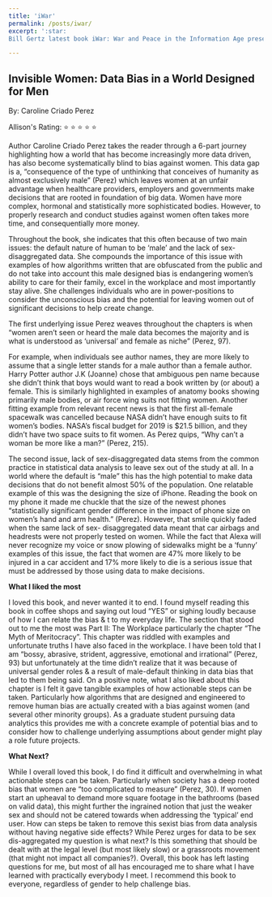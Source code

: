 ```yaml
---
title: 'iWar'
permalink: /posts/iwar/
excerpt: ':star:
Bill Gertz latest book iWar: War and Peace in the Information Age presents a partisan look at the current state of information warfare in the United States'

---
```


Invisible Women: Data Bias in a World Designed for Men
------

By: Caroline Criado Perez

Allison's Rating: :star: :star: :star: :star: :star:


Author Caroline Criado Perez takes the reader through a 6-part journey highlighting how a world that has become increasingly more data driven, has also become systematically blind to bias against women. This data gap is a, “consequence of the type of unthinking that conceives of humanity as almost exclusively male” (Perez) which leaves women at an unfair advantage when healthcare providers, employers and governments make decisions that are rooted in foundation of big data. Women have more complex, hormonal and statistically more sophisticated bodies. However, to properly research and conduct studies against women often takes more time, and consequentially more money.


Throughout the book, she indicates that this often because of two main issues: the default nature of human to be ‘male’ and the lack of sex-disaggregated data. She compounds the importance of this issue with examples of how algorithms written that are obfuscated from the public and do not take into account this male designed bias is endangering women’s ability to care for their family, excel in the workplace and most importantly stay alive. She challenges individuals who are in power-positions to consider the unconscious bias and the potential for leaving women out of significant decisions to help create change.

The first underlying issue Perez weaves throughout the chapters is when “women aren’t seen or heard the male data becomes the majority and is what is understood as ‘universal’ and female as niche” (Perez, 97).

For example, when individuals see author names, they are more likely to assume that a single letter stands for a male author than a female author. Harry Potter author J.K (Joanne) chose that ambiguous pen name because she didn’t think that boys would want to read a book written by (or about) a female. This is similarly highlighted in examples of anatomy books showing primarily male bodies, or air force wing suits not fitting women. Another fitting example from relevant recent news is that the first all-female spacewalk was cancelled because NASA didn’t have enough suits to fit women’s bodies. NASA’s fiscal budget for 2019 is $21.5 billion, and they didn’t have two space suits to fit women. As Perez quips, “Why can’t a woman be more like a man?” (Perez, 215).

The second issue, lack of sex-disaggregated data stems from the common practice in statistical data analysis to leave sex out of the study at all. In a world where the default is “male” this has the high potential to make data decisions that do not benefit almost 50% of the population. One relatable example of this was the designing the size of iPhone. Reading the book on my phone it made me chuckle that the size of the newest phones “statistically significant gender difference in the impact of phone size on women’s hand and arm health.” (Perez). However, that smile quickly faded when the same lack of sex- disaggregated data meant that car airbags and headrests were not properly tested on women. While the fact that Alexa will never recognize my voice or snow plowing of sidewalks might be a ‘funny’ examples of this issue, the fact that women are 47% more likely to be injured in a car accident and 17% more likely to die is a serious issue that must be addressed by those using data to make decisions.

**What I liked the most**

I loved this book, and never wanted it to end. I found myself reading this book in coffee shops and saying out loud “YES” or sighing loudly because of how I can relate the bias & t to my everyday life. The section that stood out to me the most was Part II: The Workplace particularly the chapter “The Myth of Meritocracy”. This chapter was riddled with examples and unfortunate truths I have also faced in the workplace. I have been told that I am “bossy, abrasive, strident, aggressive, emotional and irrational” (Perez, 93) but unfortunately at the time didn’t realize that it was because of universal gender roles & a result of male-default thinking in data bias that led to them being said.   On a positive note, what I also liked about this chapter is I felt it gave tangible examples of how actionable steps can be taken. Particularly how algorithms that are designed and engineered to remove human bias are actually created with a bias against women (and several other minority groups). As a graduate student pursuing data analytics this provides me with a concrete example of potential bias and to consider how to challenge underlying assumptions about gender might play a role future projects.

**What Next?**

While I overall loved this book, I do find it difficult and overwhelming in what actionable steps can be taken. Particularly when society has a deep rooted bias that women are “too complicated to measure” (Perez, 30). If women start an upheaval to demand more square footage in the bathrooms (based on valid data), this might further the ingrained notion that just the weaker sex and should not be catered towards when addressing the ‘typical’ end user. How can steps be taken to remove this sexist bias from data analysis without having negative side effects? While Perez urges for data to be sex dis-aggregated my question is what next? Is this something that should be dealt with at the legal level (but most likely slow) or a grassroots movement (that might not impact all companies?). Overall, this book has left lasting questions for me, but most of all has encouraged me to share what I have learned with practically everybody I meet. I recommend this book to everyone, regardless of gender to help challenge bias.
